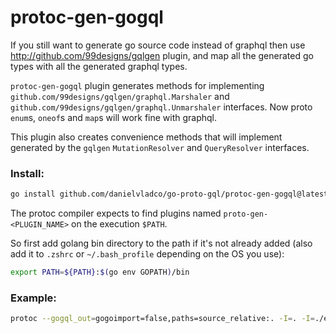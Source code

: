 # protoc-gen-gogql

If you still want to generate go source code instead of graphql then use
http://github.com/99designs/gqlgen plugin, and map all the generated go types with all the generated graphql types.

`protoc-gen-gogql` plugin generates methods for implementing
`github.com/99designs/gqlgen/graphql.Marshaler` and `github.com/99designs/gqlgen/graphql.Unmarshaler` interfaces. Now proto `enum`s, `oneof`s and `map`s will work fine with graphql.

This plugin also creates convenience methods that will implement generated by the `gqlgen` `MutationResolver` and `QueryResolver` interfaces.

### Install:

```sh
go install github.com/danielvladco/go-proto-gql/protoc-gen-gogql@latest
```

The protoc compiler expects to find plugins named `proto-gen-<PLUGIN_NAME>` on the execution `$PATH`. 

So first add golang bin directory to the path if it's not already added (also add it to `.zshrc` or `~/.bash_profile` depending on the OS you use):

```sh
export PATH=${PATH}:$(go env GOPATH)/bin
```

### Example:
```sh
protoc --gogql_out=gogoimport=false,paths=source_relative:. -I=. -I=./example/ ./example/*.proto
```
